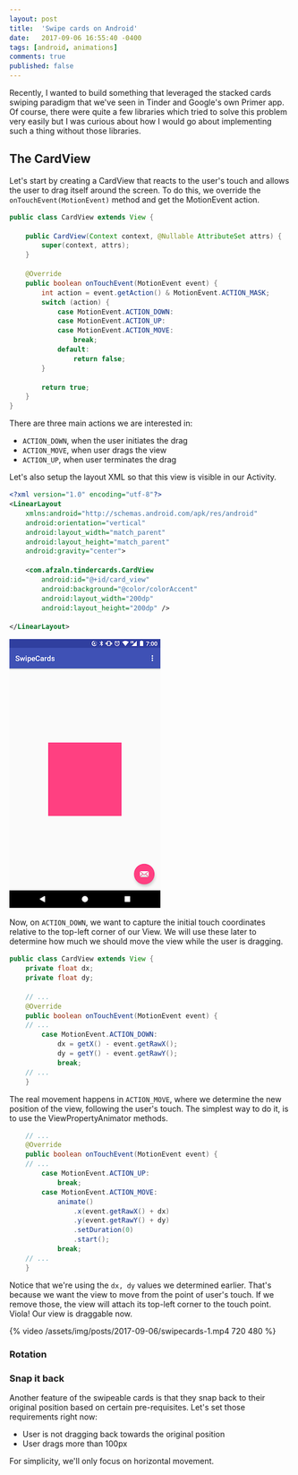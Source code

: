 ```yaml
---
layout: post
title:  'Swipe cards on Android'
date:   2017-09-06 16:55:40 -0400
tags: [android, animations]
comments: true
published: false
---
```


Recently, I wanted to build something that leveraged the stacked cards swiping paradigm that we've seen in Tinder and Google's own Primer app. Of course, there were quite a few libraries which tried to solve this problem very easily but I was curious about how I would go about implementing such a thing without those libraries.

## The CardView

Let's start by creating a CardView that reacts to the user's touch and allows the user to drag itself around the screen. To do this, we override the ```onTouchEvent(MotionEvent)``` method and get the MotionEvent action.

```java
public class CardView extends View {

    public CardView(Context context, @Nullable AttributeSet attrs) {
        super(context, attrs);
    }

    @Override
    public boolean onTouchEvent(MotionEvent event) {
        int action = event.getAction() & MotionEvent.ACTION_MASK;
        switch (action) {
            case MotionEvent.ACTION_DOWN:
            case MotionEvent.ACTION_UP:
            case MotionEvent.ACTION_MOVE:
                break;
            default:
                return false;
        }

        return true;
    }
}
```

There are three main actions we are interested in: 

- ```ACTION_DOWN```, when the user initiates the drag
- ```ACTION_MOVE```, when user drags the view
- ```ACTION_UP```, when user terminates the drag


Let's also setup the layout XML so that this view is visible in our Activity.

```xml
<?xml version="1.0" encoding="utf-8"?>
<LinearLayout 
    xmlns:android="http://schemas.android.com/apk/res/android"
    android:orientation="vertical" 
    android:layout_width="match_parent"
    android:layout_height="match_parent"
    android:gravity="center">

    <com.afzaln.tindercards.CardView
        android:id="@+id/card_view"
        android:background="@color/colorAccent"
        android:layout_width="200dp"
        android:layout_height="200dp" />

</LinearLayout>
```

![swipecards-MainActivity-09062017160017.png](/assets/img/posts/2017-09-06/swipecards-MainActivity-09062017160017.png)

Now, on ```ACTION_DOWN```, we want to capture the initial touch coordinates relative to the top-left corner of our View. We will use these later to determine how much we should move the view while the user is dragging.

```java
public class CardView extends View {
    private float dx;
    private float dy;

    // ...
    @Override
    public boolean onTouchEvent(MotionEvent event) {
    // ...
        case MotionEvent.ACTION_DOWN:
            dx = getX() - event.getRawX();
            dy = getY() - event.getRawY();
            break;
    // ...
    }
```

The real movement happens in ```ACTION_MOVE```, where we determine the new position of the view, following the user's touch. The simplest way to do it, is to use the ViewPropertyAnimator methods.

```java
    // ...
    @Override
    public boolean onTouchEvent(MotionEvent event) {
    // ...
        case MotionEvent.ACTION_UP:
            break;
        case MotionEvent.ACTION_MOVE:
            animate()
                .x(event.getRawX() + dx)
                .y(event.getRawY() + dy)
                .setDuration(0)
                .start();
            break;
    // ...
    }
```

Notice that we're using the ```dx, dy``` values we determined earlier. That's because we want the view to move from the point of user's touch. If we remove those, the view will attach its top-left corner to the touch point. Viola! Our view is draggable now.

{% video /assets/img/posts/2017-09-06/swipecards-1.mp4 720 480 %}


### Rotation


### Snap it back

Another feature of the swipeable cards is that they snap back to their original position based on certain pre-requisites. Let's set those requirements right now:

- User is not dragging back towards the original position
- User drags more than 100px

For simplicity, we'll only focus on horizontal movement.
